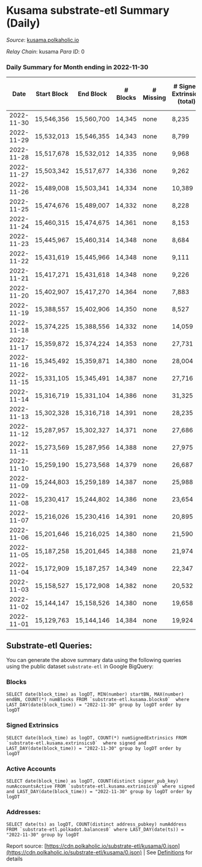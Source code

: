 # Kusama substrate-etl Summary (Daily)

_Source_: [kusama.polkaholic.io](https://kusama.polkaholic.io)

*Relay Chain*: kusama
*Para ID*: 0



### Daily Summary for Month ending in 2022-11-30


| Date | Start Block | End Block | # Blocks | # Missing | # Signed Extrinsics (total) | # Active Accounts | # Addresses with Balances | # Events | # Transfers | # XCM Transfers In | # XCM Transfers Out |
| ---- | ----------- | --------- | -------- | --------- | --------------------------- | ----------------- | ------------------------- | -------- | ----------- | ------------------ | ------------------- |
| 2022-11-30 | 15,546,356 | 15,560,700 | 14,345 | none  | 8,235 | 1,298 | 278,785 | 741,518 | 2,113 ($13,692,212.30) | 149 ($250,555.90) | 91 ($114,337.57) |
| 2022-11-29 | 15,532,013 | 15,546,355 | 14,343 | none  | 8,799 | 1,412 | 278,649 | 737,847 | 1,508 ($1,352,967.56) | 113 ($70,526.10) | 90 ($174,918.64) |
| 2022-11-28 | 15,517,678 | 15,532,012 | 14,335 | none  | 9,968 | 1,799 | 278,491 | 751,384 | 1,699 ($1,243,193.49) | 95 ($62,176.83) | 106 ($114,199.70) |
| 2022-11-27 | 15,503,342 | 15,517,677 | 14,336 | none  | 9,262 | 1,433 | 278,403 | 745,381 | 1,968 ($1,424,672.70) | 92 ($131,848.84) | 155 ($160,530.86) |
| 2022-11-26 | 15,489,008 | 15,503,341 | 14,334 | none  | 10,389 | 1,607 |  | 751,534 | 1,053 ($1,755,485.83) | 78 ($58,358.57) | 111 ($64,799.72) |
| 2022-11-25 | 15,474,676 | 15,489,007 | 14,332 | none  | 8,228 | 1,213 | 278,122 | 745,207 | 1,262 ($1,333,956.17) | 68 ($102,326.03) | 189 ($28,927.61) |
| 2022-11-24 | 15,460,315 | 15,474,675 | 14,361 | none  | 8,153 | 1,454 | 277,950 | 741,106 | 1,423 ($1,582,859.36) | 87 ($248,897.77) | 100 ($57,658.68) |
| 2022-11-23 | 15,445,967 | 15,460,314 | 14,348 | none  | 8,684 | 1,660 | 277,800 | 734,594 | 1,783 ($2,893,204.37) | 94 ($94,500.77) | 65 ($82,418.20) |
| 2022-11-22 | 15,431,619 | 15,445,966 | 14,348 | none  | 9,111 | 1,639 |  | 748,211 | 1,485 ($2,409,164.89) | 124 ($125,950.33) | 106 ($85,548.41) |
| 2022-11-21 | 15,417,271 | 15,431,618 | 14,348 | none  | 9,226 | 1,883 | 277,385 | 741,910 | 1,382 ($5,499,548.17) | 106 ($56,994.94) | 94 ($30,262.63) |
| 2022-11-20 | 15,402,907 | 15,417,270 | 14,364 | none  | 7,883 | 1,565 |  | 723,457 | 1,291 ($1,850,808.68) | 128 ($201,387.27) | 100 ($162,718.51) |
| 2022-11-19 | 15,388,557 | 15,402,906 | 14,350 | none  | 8,527 | 1,794 | 277,069 | 733,159 | 1,429 ($1,142,394.21) | 103 ($146,312.13) | 73 ($129,039.21) |
| 2022-11-18 | 15,374,225 | 15,388,556 | 14,332 | none  | 14,059 | 1,304 |  | 769,044 | 1,628 ($4,137,498.28) | 89 ($75,047.07) | 97 ($76,231.65) |
| 2022-11-17 | 15,359,872 | 15,374,224 | 14,353 | none  | 27,731 | 1,222 |  | 845,878 | 1,250 ($3,320,799.22) | 84 ($336,373.24) | 103 ($109,718.52) |
| 2022-11-16 | 15,345,492 | 15,359,871 | 14,380 | none  | 28,004 | 1,659 |  | 838,408 | 1,346 ($1,805,870.05) | 81 ($49,733.36) | 97 ($65,898.41) |
| 2022-11-15 | 15,331,105 | 15,345,491 | 14,387 | none  | 27,716 | 1,593 | 276,446 | 811,930 | 1,703 ($3,338,374.85) | 111 ($154,526.27) | 107 ($75,241.85) |
| 2022-11-14 | 15,316,719 | 15,331,104 | 14,386 | none  | 31,325 | 3,469 |  | 843,044 | 4,154 ($8,120,723.62) | 155 ($113,564.83) | 182 ($226,952.02) |
| 2022-11-13 | 15,302,328 | 15,316,718 | 14,391 | none  | 28,235 | 1,490 | 275,787 | 789,902 | 2,418 ($2,483,846.94) | 99 ($133,366.35) | 168 ($178,175.63) |
| 2022-11-12 | 15,287,957 | 15,302,327 | 14,371 | none  | 27,686 | 2,050 | 275,249 | 805,316 | 1,890 ($6,157,645.29) | 99 ($129,352.85) | 170 ($131,818.20) |
| 2022-11-11 | 15,273,569 | 15,287,956 | 14,388 | none  | 27,975 | 1,948 |  | 851,486 | 1,880 ($6,718,461.63) | 129 ($171,163.11) | 183 ($509,328.06) |
| 2022-11-10 | 15,259,190 | 15,273,568 | 14,379 | none  | 26,687 | 1,860 |  | 844,552 | 2,971 ($5,860,794.27) | 225 ($355,201.08) | 268 ($402,627.34) |
| 2022-11-09 | 15,244,803 | 15,259,189 | 14,387 | none  | 25,988 | 1,893 |  | 846,831 | 2,507 ($6,915,317.20) | 317 ($623,854.28) | 384 ($414,112.81) |
| 2022-11-08 | 15,230,417 | 15,244,802 | 14,386 | none  | 23,654 | 1,634 |  | 809,816 | 2,149 ($7,110,655.06) | 193 ($378,713.61) | 266 ($547,977.65) |
| 2022-11-07 | 15,216,026 | 15,230,416 | 14,391 | none  | 20,895 | 1,685 |  | 823,389 | 1,531 ($3,011,388.70) | 177 ($172,803.59) | 179 ($159,432.77) |
| 2022-11-06 | 15,201,646 | 15,216,025 | 14,380 | none  | 21,590 | 1,384 |  | 818,488 | 1,345 ($1,707,762.30) | 116 ($114,661.99) | 169 ($98,959.36) |
| 2022-11-05 | 15,187,258 | 15,201,645 | 14,388 | none  | 21,974 | 1,635 |  | 823,773 | 1,647 ($4,260,648.75) | 193 ($423,349.04) | 187 ($446,261.70) |
| 2022-11-04 | 15,172,909 | 15,187,257 | 14,349 | none  | 22,347 | 1,926 | 273,509 | 860,721 | 1,564 ($3,054,133.58) | 186 ($109,565.71) | 216 ($110,276.64) |
| 2022-11-03 | 15,158,527 | 15,172,908 | 14,382 | none  | 20,532 | 1,465 | 273,365 | 824,816 | 1,421 ($4,421,231.76) | 171 ($187,970.75) | 175 ($130,852.76) |
| 2022-11-02 | 15,144,147 | 15,158,526 | 14,380 | none  | 19,658 | 1,855 | 273,228 | 810,221 | 2,013 ($2,558,793.58) | 207 ($183,908.11) | 279 ($213,091.41) |
| 2022-11-01 | 15,129,763 | 15,144,146 | 14,384 | none  | 19,924 | 2,397 | 273,082 | 816,056 | 3,104 ($3,420,896.64) | 150 ($108,491.51) | 215 ($427,303.94) |

## Substrate-etl Queries:
You can generate the above summary data using the following queries using the public dataset `substrate-etl` in Google BigQuery:


### Blocks
```
SELECT date(block_time) as logDT, MIN(number) startBN, MAX(number) endBN, COUNT(*) numBlocks FROM `substrate-etl.kusama.blocks0`  where LAST_DAY(date(block_time)) = "2022-11-30" group by logDT order by logDT
```


### Signed Extrinsics
```
SELECT date(block_time) as logDT, COUNT(*) numSignedExtrinsics FROM `substrate-etl.kusama.extrinsics0`  where signed and LAST_DAY(date(block_time)) = "2022-11-30" group by logDT order by logDT
```


### Active Accounts
```
SELECT date(block_time) as logDT, COUNT(distinct signer_pub_key) numAccountsActive FROM `substrate-etl.kusama.extrinsics0` where signed and LAST_DAY(date(block_time)) = "2022-11-30" group by logDT order by logDT
```


### Addresses:
```
SELECT date(ts) as logDT, COUNT(distinct address_pubkey) numAddress FROM `substrate-etl.polkadot.balances0` where LAST_DAY(date(ts)) = "2022-11-30" group by logDT
```



Report source: [https://cdn.polkaholic.io/substrate-etl/kusama/0.json](https://cdn.polkaholic.io/substrate-etl/kusama/0.json) | See [Definitions](/DEFINITIONS.md) for details
